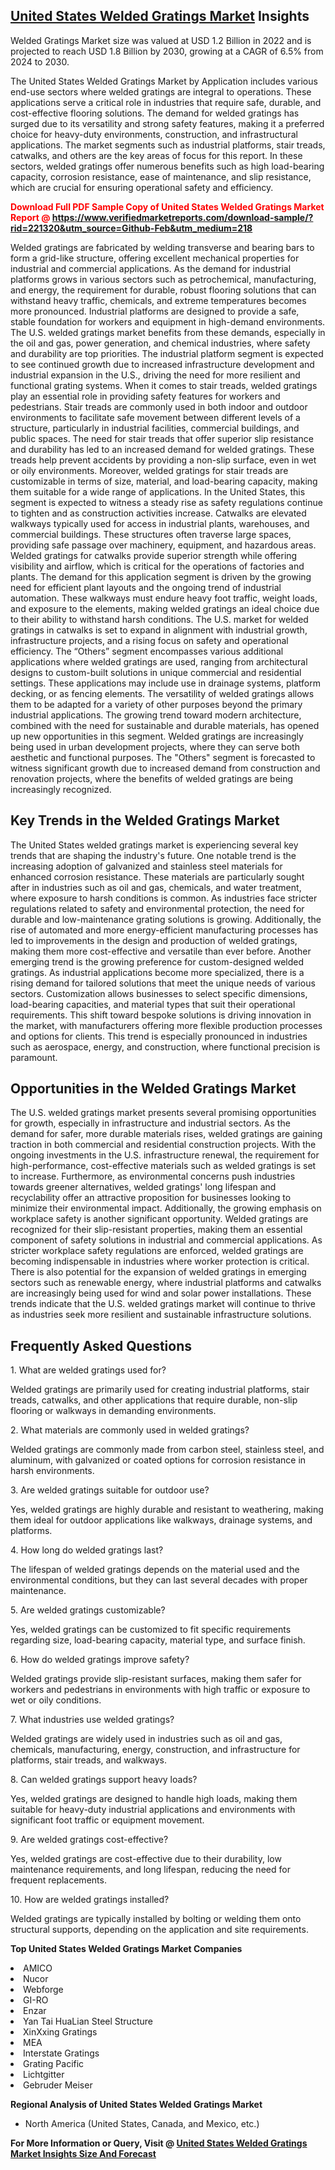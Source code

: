 <h2><a href="https://www.verifiedmarketreports.com/download-sample/?rid=221320&amp;utm_source=Github-Feb&amp;utm_medium=218" target="_blank">United States Welded Gratings Market</a> Insights</h2><p>Welded Gratings Market size was valued at USD 1.2 Billion in 2022 and is projected to reach USD 1.8 Billion by 2030, growing at a CAGR of 6.5% from 2024 to 2030.</p><p><div> <p>The United States Welded Gratings Market by Application includes various end-use sectors where welded gratings are integral to operations. These applications serve a critical role in industries that require safe, durable, and cost-effective flooring solutions. The demand for welded gratings has surged due to its versatility and strong safety features, making it a preferred choice for heavy-duty environments, construction, and infrastructural applications. The market segments such as industrial platforms, stair treads, catwalks, and others are the key areas of focus for this report. In these sectors, welded gratings offer numerous benefits such as high load-bearing capacity, corrosion resistance, ease of maintenance, and slip resistance, which are crucial for ensuring operational safety and efficiency. <strong><p><span class=""><span style="color: #ff0000;"><strong>Download Full PDF Sample Copy of United States Welded Gratings Market Report</strong> @ </span><a href="https://www.verifiedmarketreports.com/download-sample/?rid=221320&amp;utm_source=Github-Feb&amp;utm_medium=218" target="_blank">https://www.verifiedmarketreports.com/download-sample/?rid=221320&amp;utm_source=Github-Feb&amp;utm_medium=218</a></span></p></strong> Welded gratings are fabricated by welding transverse and bearing bars to form a grid-like structure, offering excellent mechanical properties for industrial and commercial applications. As the demand for industrial platforms grows in various sectors such as petrochemical, manufacturing, and energy, the requirement for durable, robust flooring solutions that can withstand heavy traffic, chemicals, and extreme temperatures becomes more pronounced. Industrial platforms are designed to provide a safe, stable foundation for workers and equipment in high-demand environments. The U.S. welded gratings market benefits from these demands, especially in the oil and gas, power generation, and chemical industries, where safety and durability are top priorities. The industrial platform segment is expected to see continued growth due to increased infrastructure development and industrial expansion in the U.S., driving the need for more resilient and functional grating systems. When it comes to stair treads, welded gratings play an essential role in providing safety features for workers and pedestrians. Stair treads are commonly used in both indoor and outdoor environments to facilitate safe movement between different levels of a structure, particularly in industrial facilities, commercial buildings, and public spaces. The need for stair treads that offer superior slip resistance and durability has led to an increased demand for welded gratings. These treads help prevent accidents by providing a non-slip surface, even in wet or oily environments. Moreover, welded gratings for stair treads are customizable in terms of size, material, and load-bearing capacity, making them suitable for a wide range of applications. In the United States, this segment is expected to witness a steady rise as safety regulations continue to tighten and as construction activities increase. Catwalks are elevated walkways typically used for access in industrial plants, warehouses, and commercial buildings. These structures often traverse large spaces, providing safe passage over machinery, equipment, and hazardous areas. Welded gratings for catwalks provide superior strength while offering visibility and airflow, which is critical for the operations of factories and plants. The demand for this application segment is driven by the growing need for efficient plant layouts and the ongoing trend of industrial automation. These walkways must endure heavy foot traffic, weight loads, and exposure to the elements, making welded gratings an ideal choice due to their ability to withstand harsh conditions. The U.S. market for welded gratings in catwalks is set to expand in alignment with industrial growth, infrastructure projects, and a rising focus on safety and operational efficiency. The “Others” segment encompasses various additional applications where welded gratings are used, ranging from architectural designs to custom-built solutions in unique commercial and residential settings. These applications may include use in drainage systems, platform decking, or as fencing elements. The versatility of welded gratings allows them to be adapted for a variety of other purposes beyond the primary industrial applications. The growing trend toward modern architecture, combined with the need for sustainable and durable materials, has opened up new opportunities in this segment. Welded gratings are increasingly being used in urban development projects, where they can serve both aesthetic and functional purposes. The "Others" segment is forecasted to witness significant growth due to increased demand from construction and renovation projects, where the benefits of welded gratings are being increasingly recognized. <h2>Key Trends in the Welded Gratings Market</h2> The United States welded gratings market is experiencing several key trends that are shaping the industry's future. One notable trend is the increasing adoption of galvanized and stainless steel materials for enhanced corrosion resistance. These materials are particularly sought after in industries such as oil and gas, chemicals, and water treatment, where exposure to harsh conditions is common. As industries face stricter regulations related to safety and environmental protection, the need for durable and low-maintenance grating solutions is growing. Additionally, the rise of automated and more energy-efficient manufacturing processes has led to improvements in the design and production of welded gratings, making them more cost-effective and versatile than ever before. Another emerging trend is the growing preference for custom-designed welded gratings. As industrial applications become more specialized, there is a rising demand for tailored solutions that meet the unique needs of various sectors. Customization allows businesses to select specific dimensions, load-bearing capacities, and material types that suit their operational requirements. This shift toward bespoke solutions is driving innovation in the market, with manufacturers offering more flexible production processes and options for clients. This trend is especially pronounced in industries such as aerospace, energy, and construction, where functional precision is paramount. <h2>Opportunities in the Welded Gratings Market</h2> The U.S. welded gratings market presents several promising opportunities for growth, especially in infrastructure and industrial sectors. As the demand for safer, more durable materials rises, welded gratings are gaining traction in both commercial and residential construction projects. With the ongoing investments in the U.S. infrastructure renewal, the requirement for high-performance, cost-effective materials such as welded gratings is set to increase. Furthermore, as environmental concerns push industries towards greener alternatives, welded gratings' long lifespan and recyclability offer an attractive proposition for businesses looking to minimize their environmental impact. Additionally, the growing emphasis on workplace safety is another significant opportunity. Welded gratings are recognized for their slip-resistant properties, making them an essential component of safety solutions in industrial and commercial applications. As stricter workplace safety regulations are enforced, welded gratings are becoming indispensable in industries where worker protection is critical. There is also potential for the expansion of welded gratings in emerging sectors such as renewable energy, where industrial platforms and catwalks are increasingly being used for wind and solar power installations. These trends indicate that the U.S. welded gratings market will continue to thrive as industries seek more resilient and sustainable infrastructure solutions. <h2>Frequently Asked Questions</h2> <p>1. What are welded gratings used for?</p> <p>Welded gratings are primarily used for creating industrial platforms, stair treads, catwalks, and other applications that require durable, non-slip flooring or walkways in demanding environments.</p> <p>2. What materials are commonly used in welded gratings?</p> <p>Welded gratings are commonly made from carbon steel, stainless steel, and aluminum, with galvanized or coated options for corrosion resistance in harsh environments.</p> <p>3. Are welded gratings suitable for outdoor use?</p> <p>Yes, welded gratings are highly durable and resistant to weathering, making them ideal for outdoor applications like walkways, drainage systems, and platforms.</p> <p>4. How long do welded gratings last?</p> <p>The lifespan of welded gratings depends on the material used and the environmental conditions, but they can last several decades with proper maintenance.</p> <p>5. Are welded gratings customizable?</p> <p>Yes, welded gratings can be customized to fit specific requirements regarding size, load-bearing capacity, material type, and surface finish.</p> <p>6. How do welded gratings improve safety?</p> <p>Welded gratings provide slip-resistant surfaces, making them safer for workers and pedestrians in environments with high traffic or exposure to wet or oily conditions.</p> <p>7. What industries use welded gratings?</p> <p>Welded gratings are widely used in industries such as oil and gas, chemicals, manufacturing, energy, construction, and infrastructure for platforms, stair treads, and walkways.</p> <p>8. Can welded gratings support heavy loads?</p> <p>Yes, welded gratings are designed to handle high loads, making them suitable for heavy-duty industrial applications and environments with significant foot traffic or equipment movement.</p> <p>9. Are welded gratings cost-effective?</p> <p>Yes, welded gratings are cost-effective due to their durability, low maintenance requirements, and long lifespan, reducing the need for frequent replacements.</p> <p>10. How are welded gratings installed?</p> <p>Welded gratings are typically installed by bolting or welding them onto structural supports, depending on the application and site requirements.</p> </div></p><p><strong>Top United States Welded Gratings Market Companies</strong></p><div data-test-id=""><p><li>AMICO</li><li> Nucor</li><li> Webforge</li><li> GI-RO</li><li> Enzar</li><li> Yan Tai HuaLian Steel Structure</li><li> XinXxing Gratings</li><li> MEA</li><li> Interstate Gratings</li><li> Grating Pacific</li><li> Lichtgitter</li><li> Gebruder Meiser</li></p><div><strong>Regional Analysis of&nbsp;United States Welded Gratings Market</strong></div><ul><li dir="ltr"><p dir="ltr">North America&nbsp;(United States, Canada, and Mexico, etc.)</p></li></ul><p><strong>For More Information or Query, Visit @&nbsp;</strong><strong><a href="https://www.verifiedmarketreports.com/product/welded-gratings-market/?utm_source=Github-Feb&amp;utm_medium=218" target="_blank">United States Welded Gratings Market Insights Size And Forecast</a></strong></p></div>
